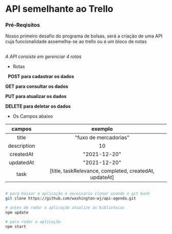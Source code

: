 # API semelhante ao Trello 

### Pré-Reqisitos
Nosso primeiro desafio do programa de bolsas, será a criação de uma API cuja funcionalidade assemelha-se ao trello ou a um bloco de notas

##

*A API consiste em gerenciar 4 rotas*

- Rotas

&nbsp;
**POST para cadastrar os dados**
&nbsp;

**GET para consultar os dados**
&nbsp;

**PUT para atualizar os dados**
&nbsp;

**DELETE para deletar os dados**

- Os Campos abaixo

|campos       | exemplo                                               |
| :---:       |  :---:                                                |
|title        | "fuxo de mercadorias"                                 |
|description  |    10                                                 |
|createdAt    |"2021-12-20"                                           |
|updatedAt    |"2021-12-20"                                           |
|task         |[title, taskRelevance, completed, createdAt, updateAt] |

##

```bash
# para baixar a aplicação é necessario clonar usando o git bash
git clone https://github.com/washington-wj/api-agenda.git

# antes de rodar a aplicação atualize as bibliotecas
npm update

# para rodar a aplicação
npm start
``` 